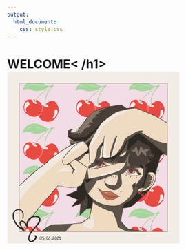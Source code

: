 ```yaml
---
output:
  html_document:
    css: style.css
---
```

<h1>WELCOME< /h1>
<img src="https://github.com/YasminAwad/YasminAwad/blob/main/imgs/flyday.PNG" width="400" height="400" />

<!--
**YasminAwad/YasminAwad** is a ✨ _special_ ✨ repository because its `README.md` (this file) appears on your GitHub profile.

Here are some ideas to get you started:

- 🔭 I’m currently working on ...
- 🌱 I’m currently learning: 3D Graphics ...
- 👯 I’m looking to collaborate on ...
- 🤔 I’m looking for help with ...
- 💬 Ask me about ...
- 📫 How to reach me: ...
- 😄 Pronouns: ...
- ⚡ Fun fact: ...
-->
